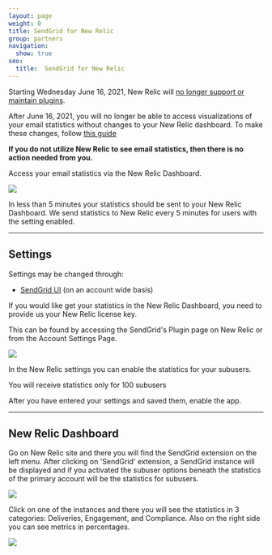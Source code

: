 ```yaml
---
layout: page
weight: 0
title: SendGrid for New Relic
group: partners
navigation:
  show: true
seo:
  title:  SendGrid for New Relic
---
```

<call-out type="warning">

Starting Wednesday June 16, 2021, New Relic will [no longer support or maintain plugins](https://discuss.newrelic.com/t/new-relic-plugin-eol-wednesday-june-16th-2021/127267). 
  
After June 16, 2021, you will no longer be able to access visualizations of your email statistics without changes to your New Relic dashboard. To make these changes, follow [this guide]({{root_url}}/ui/analytics-and-reporting/migrating-from-the-new-relic-plugin/) 
  
**If you do not utilize New Relic to see email statistics, then there is no action needed from you.**

</call-out>


Access your email statistics via the New Relic Dashboard.

![]({{root_url}}/images/new_relic.png)

In less than 5 minutes your statistics should be sent to your New Relic Dashboard. We send statistics to New Relic every 5 minutes for users with the setting enabled.

* * * * *

## 	Settings
 	
Settings may be changed through:

-   [SendGrid UI](https://app.sendgrid.com/settings/partners) (on an account wide basis)

If you would like get your statistics in the New Relic Dashboard, you need to provide us your New Relic license key.

This can be found by accessing the SendGrid's Plugin page on New Relic or from the Account Settings Page.

![]({{root_url}}/images/newrelic-settings.png)

In the New Relic settings you can enable the statistics for your subusers.

<call-out type="warning">

You will receive statistics only for 100 subusers

</call-out>

After you have entered your settings and saved them, enable the app.

* * * * *

## 	New Relic Dashboard
 	
Go on New Relic site and there you will find the SendGrid extension on the left menu. After clicking on 'SendGrid' extension, a SendGrid instance will be displayed and if you activated the subuser options beneath the statistics of the primary account will be the statistics for subusers.

![]({{root_url}}/images/newrelic-dashboard1.png)

Click on one of the instances and there you will see the statistics in 3 categories: Deliveries, Engagement, and Compliance. Also on the right side you can see metrics in percentages.

![]({{root_url}}/images/newrelic-dashboard2.png)
